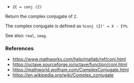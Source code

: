 - `ZC = conj (Z)`

Return the complex conjugate of `Z`.

The complex conjugate is defined as `%conj (Z)' = X - IY%`.

See also: `real`, `imag`.

### References

- https://www.mathworks.com/help/matlab/ref/conj.html
- https://octave.sourceforge.io/octave/function/conj.html
- https://mathworld.wolfram.com/ComplexConjugate.html
- https://en.wikipedia.org/wiki/Complex_conjugate
